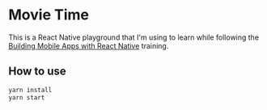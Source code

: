 # Movie Time

This is a React Native playground that I'm using to learn while following the [Building Mobile Apps with React Native](https://app.pluralsight.com/library/courses/building-mobile-apps-react-native/) training.

## How to use

```sh
yarn install
yarn start
```
